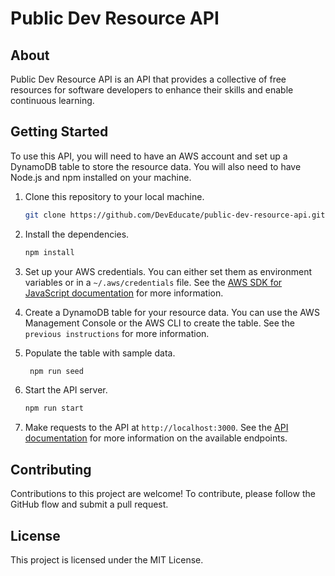 # Public Dev Resource API

## About

Public Dev Resource API is an API that provides a collective of free resources for software developers to enhance their skills and enable continuous learning.

## Getting Started

To use this API, you will need to have an AWS account and set up a DynamoDB table to store the resource data. You will also need to have Node.js and npm installed on your machine.

1. Clone this repository to your local machine.

   ```bash
   git clone https://github.com/DevEducate/public-dev-resource-api.git
   ```

2. Install the dependencies.

   ```bash
   npm install
   ```

3. Set up your AWS credentials. You can either set them as environment variables or in a `~/.aws/credentials` file. See the [AWS SDK for JavaScript documentation](https://docs.aws.amazon.com/sdk-for-javascript/v3/developer-guide/setting-credentials-node.html) for more information.

4. Create a DynamoDB table for your resource data. You can use the AWS Management Console or the AWS CLI to create the table. See the `previous instructions` for more information.

5. Populate the table with sample data.

   ```bash
    npm run seed
   ```

6. Start the API server.

   ```bash
   npm run start
   ```

7. Make requests to the API at `http://localhost:3000`. See the [API documentation](.github/API.md) for more information on the available endpoints.

## Contributing

Contributions to this project are welcome! To contribute, please follow the GitHub flow and submit a pull request.

## License

This project is licensed under the MIT License.
